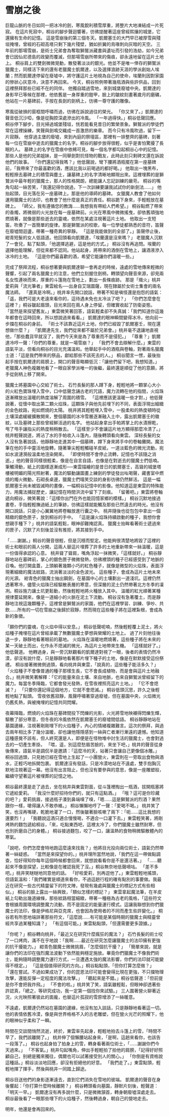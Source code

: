 # 雪崩之後
巨龍山脈的冬日如同一把冰冷的劍，寒風銳利積雪厚重，將整片大地凍結成一片死寂。
在這片死寂中，桐谷的腳步聲迴響著，彷彿提醒著這座曾經熙攘的城堡，它還擁有生命的記憶。
這是雪崩後的第三個冬天。凱爾塞壬的大門早已被厚雪與殘垣掩埋，曾經的石砌高塔只剩下幾片殘壁，猶如折翼的鳥喙刺向灰暗的天空。
三年前的那場雪崩，是術士兄弟會為奪取獅鷲派藏書與遺址而引發的浩劫，如今兄弟會已因仙尼德島的政變而覆滅，但那場雪崩所帶來的傷痕，卻永遠地留在這片土地上。
桐谷肩上的雙劍微微晃動，散發著淡淡的銀光。他並不是唯一倖存的獅鷲派獵魔士，同樣活下來的還有老獵魔士凱爾達，以及選擇浪跡天涯的學派創始人埃蘭；然而凱爾達停留在廢墟中，將守護這片土地視為自己的使命，埃蘭則因對家園的慘狀心灰意冷，決意不再回來。
今天，桐谷照例帶著幾瓶酒與些許供品，回到這裡祭拜那些已經不在的同伴。
他獨自踏過雪地，來到城堡廢墟中央。凱爾達的身影早已等候在那裡，他依舊是一身厚重的鎧甲，臉上的皺紋刻畫著歲月的磨礪，他站在一片墓碑前，手按在長劍的劍柄上，彷彿一尊守護的雕像。
  
寒風從破損的窗框間呼嘯而過，彷彿在訴說過往的榮光。
「你又來了。」凱爾達的聲音低沉沙啞，像是從胸腔深處滲出的冷風。
「一年過得快。」桐谷低聲回應。
桐谷停下腳步，目光掃過城堡殘垣，恍若能看見昔日的繁榮景象。獅鷲派的學徒們常在這裡操練，笑聲與劍鳴交織成一首激昂的樂章。
而今只有冷風吹過，留下一片寂靜。
他穿過主堡的廢墟，來到內庭的祭壇區，那裡有一排整齊的墓碑，刻著每一位在雪崩中逝去的獵魔士的名字。桐谷的腳步放得很輕，似乎是害怕驚擾了長眠的人。
墓碑上的名字在雪痕中依稀可見，每一個名字都勾起桐谷心中的記憶。那些人是他的兄弟姐妹，是一同舉劍對抗怪物的戰友，此時此刻只剩碑文還在訴說他們的故事。
「你們還記得我嗎？」他低聲說，彎下腰將酒瓶擺在第一座墓碑前，「我帶來了你最喜歡的酒，應該比我以前喝過的都好喝。」
他取出一塊黑布，輕輕擦去墓碑上的積雪與塵土，讓墓碑上的名字清晰地顯現出來。這裡埋葬的是獅鷲派中最年輕的獵魔士，那人的性格開朗，總能讓人忘記訓練的嚴苛。
桐谷的嘴角勾起一絲苦笑，「我還記得你說過，下一次訓練要讓我試試你的新劍法……」
他抬起頭，目光落在另一座墓碑上。那是他的導師的墓碑。
女獵魔人教會了他如何運用獵魔士的法印，也教會了他什麼是真正的責任。桐谷跪下身來，手輕輕放在墓碑上。
「師父，我有遵循您的教誨……我想我有帶給人們希望。」
桐谷點燃了帶來的香燭，將微弱的火光放在每一座墓碑前。火光在寒風中微微搖曳，卻依舊頑強地燃燒著，就像是那些逝去的靈魂，依然在某處注視著這片土地。
他取出一支短笛，吹奏了一首簡單的旋律。那是獅鷲派的校歌，每一位學徒都熟悉的音符，笛聲在廢墟間迴盪，帶著一種奇異的寧靜。
「這是我能做到的全部了。」笛聲停止後，紺青短髮的女人低語道。他回頭看向凱爾達，「埃蘭還是沒來嗎？」
老獵魔人沉默了一會兒，點了點頭，「他選擇逃避，這是他的方式。」
桐谷沒有再追問。埃蘭的選擇他能理解，但從來都不認同。他站起身，將帶來的酒倒在雪地上，讓酒液滲入冰冷的土地。
「這是你們最喜歡的酒，希望它能讓你們溫暖一些。」
  
完成了祭拜流程，桐谷想著要與凱爾達聊一會再走的時候，遠處的雪地傳來輕微的聲響，引起了兩名獵魔士的注意，他們立刻握住劍柄，轉頭望向聲音來源，卻見兩名女性連袂而來，厚重的斗篷拖在雪地上，劃出一長條痕跡。
那是「熾火」桃井愛莉與「流光筆者」東雲絵名──出身自艾瑞圖薩，現在隸屬於女術士集會的兩名魔法師。
「還真是冷啊。」桃井率先開口說話，帶著不知是嗔怪還是抱怨的語氣：「遥，我們可是大老遠來看你的，這待遇未免也太冷淡了吧？」
「你們怎麼會在這裡？」桐谷皺起眉頭，目光來回在兩人身上停留，但確實收起了防衛姿態。
「當然是來探望舊友。」東雲微笑著回答，語氣輕柔卻不失真誠：「我們知道你這幾年都會在這時回來，所以想說過來看看。」
凱爾達的眼神瞬間變得冰冷，他向前一步擋在桐谷的身前。
「術士不該靠近這片土地，你們已經毀了凱爾塞壬，現在還想做什麼？」
「凱爾達先生，我們從來都不屬於兄弟會。」桃井毫不退讓地直視他，「那些蠢貨早就沒了，我們今天來是為了尊重而不是侵犯。」
「尊重？」凱爾達冷哼一聲：「你們的尊重，就是一場雪崩？」
「我們不會去辯解什麼。」東雲的語氣平淡，但看向桐谷的目光充滿溫和。他舉起手中的酒瓶與卷軸，對著兩名獵魔士道：「這是我們帶來的祭品，獻給那些不該死去的人。」
桐谷聞言一愣，最後抬起手按在凱爾達的肩膀上，開口的聲音略顯低沉：「讓他們留下吧，我想知道。」
老獵魔人神色複雜地看了一眼自家學派唯一的後繼，最終還是順從了他的意願，將手從劍柄上移了開來。
  
獵魔士將墓園中心交給了術士。
石竹長髮的那人蹲下身，輕輕地將一顆掌心大小的火紅色寶珠埋入雪中，口中低聲念誦古老的咒語，魔力流轉在他的指間，火焰珠逐漸釋放出溫暖的熱度溶解了周圍的積雪。
「這裡應該更溫暖一些才對，」他低聲說著，從懷中取出第二顆火焰珠，這顆珠子與他先前埋下的不同，表面浮現出細緻的金色紋路，宛如燃燒的太陽。
桃井將其輕輕埋入雪中，一股柔和的熱度頓時從土壤深處緩緩擴散開來，整個墓園的冰冷雪層逐漸融入土中，露出凱爾塞壬的徽紋，以及墓碑上那些曾經鮮活過的名字。
他站起身拿出手帕將掌上的水漬擦乾，甩了甩手讓指尖的熱度稍稍散去。
「這樣至少不會讓這片地方顯得那麼冷清了。」桃井輕聲說道，將沾了水的手帕收入斗篷內，隨後轉頭看向東雲。
深棕長髮的女人沒有急著說話，他靜靜地走進其中一個墓碑，蹲下身來將手中的卷軸攤開。魔法筆在他的手中靈活地旋轉，隨著筆尖輕輕觸碰羊皮紙，一道淡藍色的微光流動，宛如水波漣漪般溫柔地渲染開來。
「即使時間不會停止流轉，記憶也不該隨之消逝。」他的聲音同樣很輕柔，像是在自言自語，也像是在對逝去的獵魔士們低喃。
筆觸滑動，紙上的圖樣逐漸成形──東雲描繪的是昔日的凱爾塞壬，高聳的城堡塔樓被明媚的陽光照射著，魔法的驅動讓圖畫上練劍的學徒發出吆喝聲，藏書室中燃燒的燭火微動，石砌長桌邊，獵魔士們嘻笑交談的身影彷彿仍然鮮活。
這是一幅凱爾塞壬尚未被毀滅時的畫像，一幅桐谷記憶中的影像。他知道這是東雲的特殊能力，用魔法捕捉歷史，讓記憶在時間洪流中留下了刻痕。
「留著吧。」東雲將卷軸遞向桐谷，微笑著說：「這樣你出門在外也能回憶家鄉的模樣。」
桐谷沉默地接過畫卷，手指輕輕撫過紙上的筆跡，彷彿這樣就能觸及那些已然遠去的時光。他沒有開口說話，只是小心翼翼地將卷軸放進行囊之中。
桃井隨後也從包包中拿出一個精緻的銀色匣子，放到桐谷的手中。
「這是讓火焰珠持續啟動的種子，我想你會想親手種下？」桃井的語氣輕鬆，眼神卻難掩認真。
獵魔士抬眸看著術士遞過來的匣子，沉默了片刻後並沒有推拒，將其接到手中。
  
「……謝謝。」桐谷的聲音很輕，但是沉穩而堅定。他能夠很清楚地將毀了這裡的術士和眼前的兩人分開，這兩人替這片埋葬了許多的土地重新帶來一絲溫暖，這是一份值得承認的心意。
桃井聳了聳肩，嘴角浮起一抹微笑，「這樣就好。」
桐谷靜靜地站在墓碑前，掌心的銀色匣子微微發熱，彷彿裡頭的種子已經感受到了地脈的召喚。他打開盒蓋，上頭躺著幾顆小巧的紅色種子，就像是微型的火焰珠，表面浮現著細緻的魔法紋路，流淌著淡淡的金色波光。
這些種子，會成為這片土地未來的光源。
紺青色的獵魔士抽出鋼劍，在墓園中心的土壤劃出一道淺坑。這裡仍然透著寒冷，儘管火焰珠已經驅散表層的寒意，但深層的泥土仍然帶著北方冬季的凜冽。桐谷施力讓土坑更鬆動，然後輕輕地將火種放入其中。
溫暖的紅光順著某種規律蔓延開來，像是一道細小的火脈在泥土下流動。
桐谷沒有急著覆土，而是靜靜地注視這幾顆種子。這裡曾是獅鷲派的家園，他們在這裡學習、訓練、爭吵、共飲……所有的一切在雪崩之後歸於寂靜，然而現在這些種子將在這裡紮根，會成為新的象徵。
  
「願你們的靈魂，在火焰中得以安息。」
桐谷低聲呢喃，然後輕輕覆上泥土，將火焰種子掩埋在這片曾經承載了無數獵魔士夢想與榮耀的土地上。
過了片刻他往後退一步，靜靜地看著眼前的墓地。
火焰珠在溫暖地燃燒著，這些種子將在未來的某一天破土而出，化作永不熄滅的微光，為這片土地帶來生機。
「這樣就好了。」他低聲道。
他轉過身，與一旁沉默觀看的凱爾達對視了一眼，後者的表情仍然冷漠，卻沒有說什麼，只是靜靜地看著那片埋下種子的土地，像是在默默接受這份祭禮。
桐谷接著微微側過頭，看向桃井與東雲，「說真的，這些種子能活多久？」
「火焰種子不會像普通的種子那樣生長，它不會長成植物，而是會與這片土地融合。」桃井微笑著解釋：「它的能量來自土壤、來自地脈，也來自獅鷲派曾經留下的魔力。每當冬季降臨，它都會發光發熱，在雪夜裡照亮這片土地。」
「它不會熄滅？」
「只要你還記得這個地方，它就不會熄滅。」
桐谷低頭沉思，許久之後輕輕地點了點頭。
雪夜依舊寂靜，風聲呼嘯著穿過廢墟，但在墓園中央，火焰微光仍舊炙熱，與被掩埋的記憶共同閃耀。
  
夜幕降臨，燃燒的火焰珠在墓碑間投下閃爍的光影，火光將雪地映襯得閃爍生輝，驅散了部分寒意，但冬夜的冷風依然在凱爾塞壬的廢墟間低語。
桐谷靜靜地站在墓園邊緣，注視著剛剛埋下的火焰種子，內心的情緒複雜難言。這次的祭拜，與過去兩年相比多了幾分溫暖，卻也讓他隱隱感到一絲與亡者漸行漸遠的遺憾。他知道這種感覺不該有，但人終究還是人，即便是在怪物堆中討生活的獵魔士，也會對過去的一切產生牽掛。
「喂，遥，別這麼愁眉苦臉的，來坐下吧，」桃井的聲音從身後傳來，語氣半是調侃半是邀請：「這麼冷的天，站著只會讓自己更像個冰雕。」
桐谷回過頭，只見她已經在雪地上生起了一小團營火，東雲則在一旁取出食物與酒水，正輕巧地拆開包裹。
凱爾達沒有發話，只是冷漠地站在不遠處，雙手抱胸沉默地注視著這一幕。他沒有出言阻止，但也沒有要參與的意思，像是一座雕塑般，繼續守望著這片被埋葬的記憶之地。
  
桐谷最終還是走了過去，坐在桃井與東雲對面，從斗篷裡掏出一瓶酒，拔開瓶塞將它遞給愛莉。
「我沒什麼好招待你們的，就只有這點酒。」
「哦？這可是你珍藏的吧？」愛莉挑眉，接過瓶子湊到鼻端嗅了嗅，「嗯……這是獅鷲派的烈酒？果然跟你一樣，嗆得讓人不敢恭維。」
桐谷懶懶地哼了一聲：「愛喝不喝。」
桃井笑了笑，也沒再嘴硬，乾脆地灌了一口，然後皺著臉咳嗽了兩下：「呃……這比我想的還要烈！」
「我聽說這酒只適合慢慢喝，不適合一口灌下去。」東雲輕笑著，將剛烤熱的麵包遞給桐谷，「來，吃點東西吧，這裡太冷了，你們獵魔士雖然耐寒，但也別折磨自己的身體。」
桐谷接過麵包，咬了一口，讓溫熱的食物稍微驅散體內的寒氣。
  
「說吧，你們怎麼會特地跑這麼遠來找我？」他將目光投向兩位術士，語氣仍然帶著一絲疑惑。
「當然是來探望你的。」桃井理所當然地說，「我們在這一帶做點調查，恰好得知你每年這個時候都會回來，就想說看看你是不是還活著。」
「……聽起來不像是探望，比較像是在確認我死了沒。」桐谷無奈地低聲嘀咕。
「差不多吧。」桃井笑瞇瞇地同意他的話。
「好啦愛莉，別再逗他了。」東雲輕輕地搖頭，但語氣溫和：「我們確實是順道來看你，不過這趟行程的確有點別的事要做。我最近在研究一些古代精靈留下的符文陣，發現有幾處與獵魔士的標記方式有些相似。」
桐谷的臉上露出一絲興致，「類似怎樣的標記？」
東雲拿起魔法筆，在羊皮紙上勾勒出幾道線條，那些紋路相當細緻，帶著一種極為古老的風格，「這些符文會根據周圍環境調整魔力流動，而不是固定的能量運行模式。這讓我聯想到你們獵魔士的法印，像是伊格尼與亞克席，也會因為使用者的不同而產生些許變化。」
桐谷若有所思地端詳著那些符文，「這麼說……有可能是某個時期的獵魔士與精靈曾經共享過某種知識？」
「有這個可能。」東雲點點頭，「但還需要更多證據。」
  
「你呢？」桐谷轉向桃井，「最近又在研究什麼瘋狂的魔法？」
石竹長髮的術士咬了一口烤肉，滿不在乎地說：「我啊……最近在研究怎麼讓獵魔士的法印擁有更強的抗干擾能力。」
紺青色獵魔士微微挑眉，「怎麼個抗干擾？」
「簡單來說，就是讓你們的法印在強烈魔法波動下依然能夠穩定施放。畢竟你們獵魔士不像我們術士，能夠隨時調整魔力運行方式，一旦遭遇太強的魔法影響，你們的法印就可能變得不穩定。」
「這是個值得研究的方向。」桐谷點點頭，「但你打算怎麼做？」
「還在嘗試。不過如果成功了，你的昆恩法印可能會變得比現在更強，不只擋物理攻擊，還能反彈一定程度的魔法攻擊。」
「聽起來是不錯。」桐谷低聲道：「但前提是你不會把我炸飛。」
「不會的啦。」桃井笑了笑，語氣雖輕鬆，但眼神卻透著些許認真，「總之，等研究成功，我一定第一個找你來試驗。」
三人圍著營火聊著近況，火光映照著彼此的面龐，也替這片孤寂的雪原增添了一絲暖意。
  
不遠處，凱爾達仍然站在墓園的邊緣，他沒有加入談話，只是靜靜地看著這一切。他的表情依舊冷漠，像是與世界格格不入的古老雕塑，但在營火光芒的照耀下，他的眼神似乎柔和了一瞬。
  
時間在交談間悄然流逝，終於，東雲率先起身，輕輕地拍去斗篷上的雪，「時間不早了，我們該離開了。」
桃井伸了個懶腰站起身來，「是啊，這趟來看你，也該告一段落了。」
桐谷也起身拍了拍身上的雪，轉身看著兩位術士，「……謝謝你們今天過來。」
「不客氣。」桃井勾起嘴角，伸出手輕輕拍了拍他的肩膀，「記得好好照顧自己，别總是獨來獨往，偶爾也可以試著接受別人的關心。」
「你倒是有資格說這種話。」桐谷淡淡地回應，卻沒有拒絕他的好意。
「我們走了。」東雲點頭，輕輕地揮了揮手，然後與桃井一同踏上歸途。
  
桐谷目送他們的身影逐漸遠去，直到它們消失在雪地的彼端。
凱爾達的聲音在身後響起：「你打算什麼時候離開？」
桐谷轉頭看向墓園，靜默片刻後，輕聲道：「明天一早。」
凱爾達沒有再多說什麼，只是微微頷首，轉身朝廢墟深處走去。
桐谷最後看了一眼那些埋下的火焰種子，然後轉過身，朝自己的營地走去。
  
明年，他還是會再回來的。